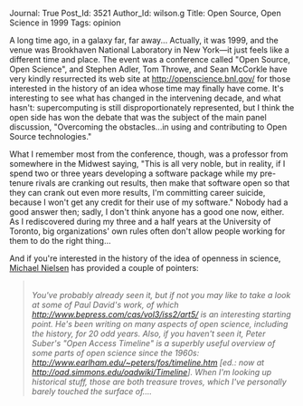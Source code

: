 Journal: True
Post_Id: 3521
Author_Id: wilson.g
Title: Open Source, Open Science in 1999
Tags: opinion

<p>A long time ago, in a galaxy far, far away... Actually, it was 1999, and the venue was Brookhaven National Laboratory in New York&mdash;it just feels like a different time and place. The event was a conference called "Open Source, Open Science", and Stephen Adler, Tom Throwe, and Sean McCorkle have very kindly resurrected its web site at <a href="http://openscience.bnl.gov/">http://openscience.bnl.gov/</a> for those interested in the history of an idea whose time may finally have come. It's interesting to see what has changed in the intervening decade, and what hasn't: supercomputing is still disproportionately represented, but I think the open side has won the debate that was the subject of the main panel discussion, "Overcoming the obstacles...in using and contributing to Open Source technologies."</p>
<p>What I remember most from the conference, though, was a professor from somewhere in the Midwest saying, "This is all very noble, but in reality, if I spend two or three years developing a software package while my pre-tenure rivals are cranking out results, then make that software open so that they can crank out even more results, I'm committing career suicide, because I won't get any credit for their use of my software." Nobody had a good answer then; sadly, I don't think anyone has a good one now, either. As I rediscovered during my three and a half years at the University of Toronto, big organizations' own rules often don't allow people working for them to do the right thing...</p>
<p>And if you're interested in the history of the idea of openness in science, <a href="http://michaelnielsen.org/">Michael Nielsen</a> has provided a couple of pointers:</p>
<blockquote><p><em><br />
You've probably already seen it, but if not you may like to take a look at some of Paul David's work, of which <a href="http://www.bepress.com/cas/vol3/iss2/art5/">http://www.bepress.com/cas/vol3/iss2/art5/</a> is an interesting starting point. He's been writing on many aspects of open science, including the history, for 20 odd years. Also, if you haven't seen it, Peter Suber's "Open Access Timeline" is a superbly useful overview of some parts of open science since the 1960s: <a href="http://www.earlham.edu/~peters/fos/timeline.htm">http://www.earlham.edu/~peters/fos/timeline.htm</a> [ed.: now at <a href="http://oad.simmons.edu/oadwiki/Timeline">http://oad.simmons.edu/oadwiki/Timeline</a>]. When I'm looking up historical stuff, those are both treasure troves, which I've personally barely touched the surface of....</em></p></blockquote>
